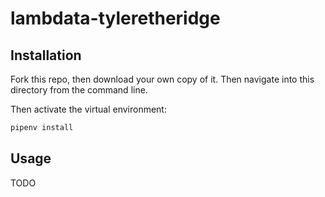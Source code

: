 # lambdata-tyleretheridge

## Installation

Fork this repo, then download your own copy of it. Then navigate into this directory from the command line. 

Then activate the virtual environment:


```sh
pipenv install
```
## Usage

TODO